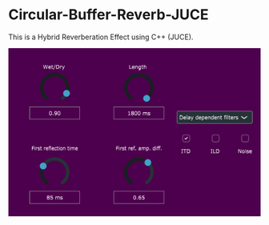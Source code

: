 # Circular-Buffer-Reverb-JUCE

This is a Hybrid Reverberation Effect using C++ (JUCE). 

![Hybrid_Reverb_GUI](https://github.com/Adas0/Hybrid_Reverb_CPP/blob/master/gui_poprawne.PNG)



